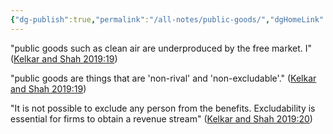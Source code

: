 ```yaml
---
{"dg-publish":true,"permalink":"/all-notes/public-goods/","dgHomeLink":true,"dgPassFrontmatter":false}
---
```



"public goods such as clean air are underproduced by the free market. I" ([Kelkar and Shah 2019:19](zotero://open-pdf/library/items/EW52ATBW?page=19))

"public goods are things that are 'non-rival' and 'non-excludable'." ([Kelkar and Shah 2019:19](zotero://open-pdf/library/items/EW52ATBW?page=19))

"It is not possible to exclude any person from the benefits. Excludability is essential for firms to obtain a revenue stream" ([Kelkar and Shah 2019:20](zotero://open-pdf/library/items/EW52ATBW?page=20))
